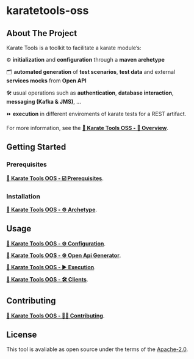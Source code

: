 # karatetools-oss

## About The Project

Karate Tools is a toolkit to facilitate a karate module’s:

⚙️ **initialization** and **configuration** through a **maven archetype**

🗂️ **automated generation** of **test scenarios**, **test data** and external **services mocks** from **Open API**

🛠️ usual operations such as **authentication**, **database interaction**, **messaging (Kafka & JMS)**, ...

⏩ **execution** in different enviroments of karate tests for a REST artifact.

For more information, see the [**🔖 Karate Tools OSS - 📖 Overview**](https://inditextech.github.io/karatetools-oss/karatetools-oss/latest/overview/index.html).

## Getting Started

### Prerequisites

[**🔖 Karate Tools OOS - ☑️ Prerequisites**](https://inditextech.github.io/karatetools-oss/karatetools-oss/latest/prerequisites/index.html).

### Installation

[**🔖 Karate Tools OOS - ⚙️ Archetype**](https://inditextech.github.io/karatetools-oss/karatetools-oss/latest/archetype/index.html).

## Usage

[**🔖 Karate Tools OOS - ⚙️ Configuration**](https://inditextech.github.io/karatetools-oss/karatetools-oss/latest/configuration/index.html).

[**🔖 Karate Tools OOS - ⚙️ Open Api Generator**](https://inditextech.github.io/karatetools-oss/karatetools-oss/latest/open-api-generator/index.html).

[**🔖 Karate Tools OOS - ▶️ Execution**](https://inditextech.github.io/karatetools-oss/karatetools-oss/latest/execution/index.html).

[**🔖 Karate Tools OOS - 🛠️ Clients**](https://inditextech.github.io/karatetools-oss/karatetools-oss/latest/clients/index.html).

## Contributing

[**🔖 Karate Tools OOS - 👩‍💻 Contributing**](https://inditextech.github.io/karatetools-oss/karatetools-oss/latest/contributing/index.html).

## License

This tool is avaliable as open source under the terms of the [Apache-2.0](LICENSE).
